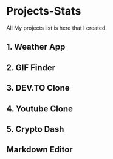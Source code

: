 # Projects-Stats
All My projects list is here that I created.

## 1. Weather App
## 2. GIF Finder
## 3. DEV.TO Clone
## 4. Youtube Clone
## 5. Crypto Dash
## Markdown Editor
